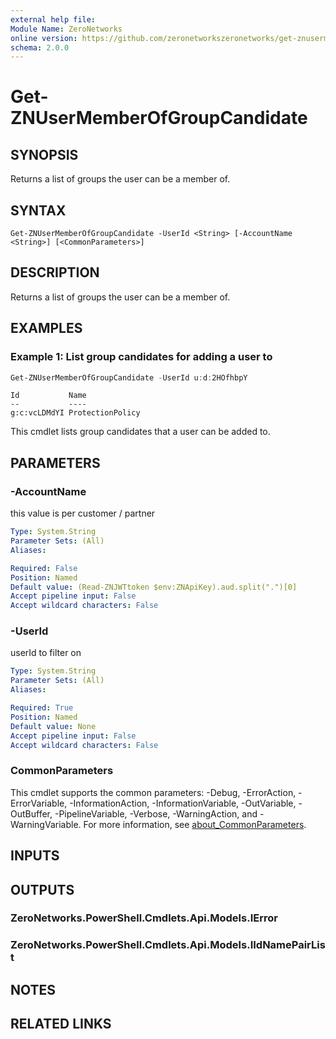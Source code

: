 ```yaml
---
external help file:
Module Name: ZeroNetworks
online version: https://github.com/zeronetworkszeronetworks/get-znusermemberofgroupcandidate
schema: 2.0.0
---
```


# Get-ZNUserMemberOfGroupCandidate

## SYNOPSIS
Returns a list of groups the user can be a member of.

## SYNTAX

```
Get-ZNUserMemberOfGroupCandidate -UserId <String> [-AccountName <String>] [<CommonParameters>]
```

## DESCRIPTION
Returns a list of groups the user can be a member of.

## EXAMPLES

### Example 1: List group candidates for adding a user to
```powershell
Get-ZNUserMemberOfGroupCandidate -UserId u:d:2HOfhbpY
```

```output
Id           Name
--           ----
g:c:vcLDMdYI ProtectionPolicy
```

This cmdlet lists group candidates that a user can be added to.

## PARAMETERS

### -AccountName
this value is per customer / partner

```yaml
Type: System.String
Parameter Sets: (All)
Aliases:

Required: False
Position: Named
Default value: (Read-ZNJWTtoken $env:ZNApiKey).aud.split(".")[0]
Accept pipeline input: False
Accept wildcard characters: False
```

### -UserId
userId to filter on

```yaml
Type: System.String
Parameter Sets: (All)
Aliases:

Required: True
Position: Named
Default value: None
Accept pipeline input: False
Accept wildcard characters: False
```

### CommonParameters
This cmdlet supports the common parameters: -Debug, -ErrorAction, -ErrorVariable, -InformationAction, -InformationVariable, -OutVariable, -OutBuffer, -PipelineVariable, -Verbose, -WarningAction, and -WarningVariable. For more information, see [about_CommonParameters](http://go.microsoft.com/fwlink/?LinkID=113216).

## INPUTS

## OUTPUTS

### ZeroNetworks.PowerShell.Cmdlets.Api.Models.IError

### ZeroNetworks.PowerShell.Cmdlets.Api.Models.IIdNamePairList

## NOTES

## RELATED LINKS

